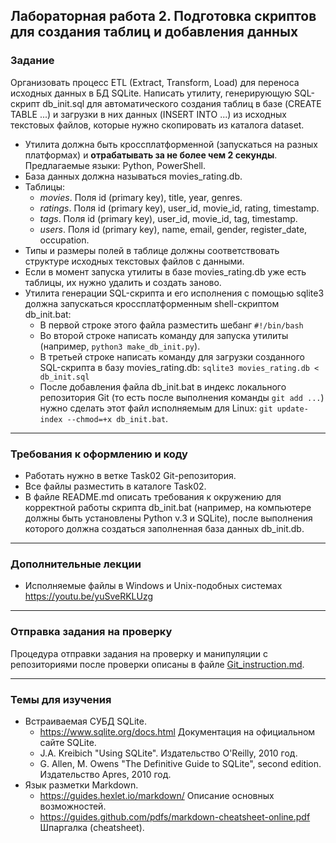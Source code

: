 ## Лабораторная работа 2. Подготовка скриптов для создания таблиц и добавления данных

### Задание
Организовать процесс ETL (Extract, Transform, Load) для переноса исходных данных в БД SQLite. Написать утилиту, генерирующую SQL-скрипт db_init.sql для автоматического создания таблиц в базе (CREATE TABLE ...)  и загрузки в них данных (INSERT INTO ...)  из исходных текстовых файлов, которые нужно скопировать из каталога dataset. 
* Утилита должна быть кроссплатформенной (запускаться на разных платформах) и **отрабатывать за не более чем 2 секунды**. Предлагаемые языки: Python, PowerShell. 
* База данных должна называться movies_rating.db.
* Таблицы: 
    * *movies*. Поля id (primary key), title, year, genres.
    * *ratings*. Поля id (primary key), user_id, movie_id, rating, timestamp.
    * *tags*. Поля id (primary key), user_id, movie_id, tag, timestamp.
    * *users*. Поля id (primary key), name, email, gender, register_date, occupation.
* Типы и размеры полей в таблице должны соответствовать структуре исходных текстовых файлов с данными.
* Если в момент запуска утилиты в базе movies_rating.db уже есть таблицы, их нужно удалить и создать заново.
* Утилита генерации SQL-скрипта и его исполнения с помощью sqlite3  должна запускаться кроссплатформенным shell-скриптом db_init.bat:
    * В первой строке этого файла разместить шебанг `#!/bin/bash`
    * Во второй строке написать команду для запуска утилиты (например, `python3 make_db_init.py`).
    * В третьей строке написать команду для загрузки созданного SQL-скрипта в базу movies_rating.db: `sqlite3 movies_rating.db < db_init.sql`
    * После добавления файла db_init.bat в индекс локального репозитория Git (то есть после выполнения команды `git add ...`) нужно сделать этот файл исполняемым для Linux: `git update-index --chmod=+x db_init.bat`.


* * *
### Требования к оформлению и коду
* Работать нужно в ветке Task02 Git-репозитория.
* Все файлы разместить в каталоге Task02.
* В файле README.md описать требования к окружению для корректной работы скрипта db_init.bat (например, на компьютере должны быть установлены Python v.3 и SQLite), после выполнения которого должна создаться заполненная база данных db_init.db.

* * *
### Дополнительные лекции
* Исполняемые файлы в Windows и Unix-подобных системах https://youtu.be/yuSveRKLUzg

* * *

### Отправка задания на проверку
Процедура отправки задания на проверку и манипуляции с репозиториями после проверки описаны в файле [Git_instruction.md](Git_instruction.md).

* * *
### Темы для изучения
* Встраиваемая СУБД SQLite.
    * <https://www.sqlite.org/docs.html> Документация на официальном сайте SQLite.
    * J.A. Kreibich "Using SQLite". Издательство O'Reilly, 2010 год.
    * G. Allen, M. Owens "The Definitive Guide to SQLite", second edition. Издательство Apres, 2010 год.
* Язык разметки Markdown.
    * <https://guides.hexlet.io/markdown/> Описание основных возможностей.
    * <https://guides.github.com/pdfs/markdown-cheatsheet-online.pdf> Шпаргалка (cheatsheet).
